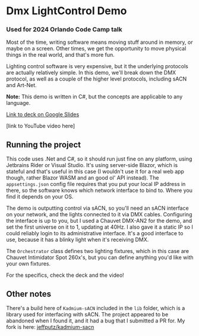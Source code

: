 # Dmx LightControl Demo
### Used for 2024 Orlando Code Camp talk

Most of the time, writing software means moving stuff around in memory, or maybe on a screen. Other times, we get the opportunity to move physical things in the real world, and that's more fun.

Lighting control software is very expensive, but it the underlying protocols are actually relatively simple. In this demo, we'll break down the DMX protocol, as well as a couple of the higher level protocols, including sACN and Art-Net.

__Note:__ This demo is written in C#, but the concepts are applicable to any language.

[Link to deck on Google Slides](https://docs.google.com/presentation/d/1PpcDSFAqYPUxOblurKsxu1_OHazeDANY7mnKOMI5hNc/edit?usp=sharing)

[link to YouTube video here]

## Running the project
This code uses .Net and C#, so it should run just fine on any platform, using Jetbrains Rider or Visual Studio. It's using server-side Blazor, which is stateful and that's useful in this case (I wouldn't use it for a real web app though, rather Blazor WASM and an good ol' API instead). The `appsettings.json` config file requires that you put your local IP address in there, so the software knows which network interface to bind to. Where you find it depends on your OS.

The demo is outputting control via sACN, so you'll need an sACN interface on your network, and the lights connected to it via DMX cables. Configuring the interface is up to you, but I used a Chauvet DMX-AN2 for the demo, and set the first universe on it to 1, updating at 40Hz. I also gave it a static IP so I could reliably login to its administrative interface. It's a good interface to use, because it has a blinky light when it's receiving DMX.

The `Orchestrator` class defines two lighting fixtures, which in this case are Chauvet Intimidator Spot 260x's, but you can define anything you'd like with your own fixtures.

For the specifics, check the deck and the video!

## Other notes
There's a build here of `Kadmium-sACN` included in the `lib` folder, which is a library used for interfacing with sACN. The project appeared to be abandoned when I found it, and it had a bug that I submitted a PR for. My fork is here: [jeffputz/kadmium-sacn](https://github.com/jeffputz/kadmium-sacn)
